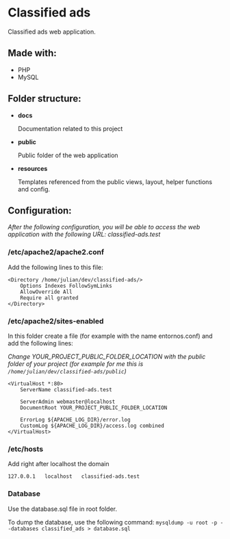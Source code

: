 
# Classified ads
Classified ads web application.
## Made with:
- PHP
- MySQL
## Folder structure:
- **docs**

	Documentation related to this project
- **public**

	Public folder of the web application
- **resources**

	Templates referenced from the public views, layout, helper functions and config.
## Configuration:
*After the following configuration, you will be able to access the web application with the following URL: classified-ads.test*
### /etc/apache2/apache2.conf
Add the following lines to this file:
```
<Directory /home/julian/dev/classified-ads/>
	Options Indexes FollowSymLinks
	AllowOverride All
	Require all granted
</Directory>
```
### /etc/apache2/sites-enabled
In this folder create a file (for example with the name entornos.conf) and add the following lines:

*Change YOUR_PROJECT_PUBLIC_FOLDER_LOCATION with the public folder of your project (for example for me this is `/home/julian/dev/classified-ads/public`)*
```
<VirtualHost *:80>
	ServerName classified-ads.test

	ServerAdmin webmaster@localhost
	DocumentRoot YOUR_PROJECT_PUBLIC_FOLDER_LOCATION

	ErrorLog ${APACHE_LOG_DIR}/error.log
	CustomLog ${APACHE_LOG_DIR}/access.log combined
</VirtualHost>
```
### /etc/hosts
Add right after localhost the domain
```
127.0.0.1	localhost	classified-ads.test
```
### Database
Use the database.sql file in root folder.

To dump the database, use the following command: `mysqldump -u root -p --databases classified_ads > database.sql`
